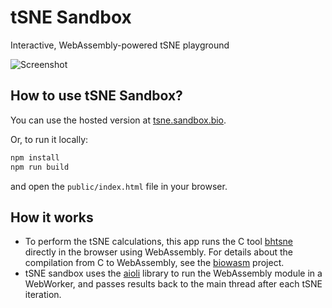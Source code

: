 # tSNE Sandbox
Interactive, WebAssembly-powered tSNE playground

![Screenshot](https://tsne.sandbox.bio/assets/img/screenshot.gif)


## How to use tSNE Sandbox?

You can use the hosted version at [tsne.sandbox.bio](https://tsne.sandbox.bio).

Or, to run it locally:

```bash
npm install
npm run build
```

and open the `public/index.html` file in your browser.


## How it works

- To perform the tSNE calculations, this app runs the C tool [bhtsne](https://github.com/lh3/bhtsne) directly in the browser using WebAssembly. For details about the compilation from C to WebAssembly, see the [biowasm](https://github.com/biowasm/biowasm) project.
- tSNE sandbox uses the [aioli](https://github.com/biowasm/aioli) library to run the WebAssembly module in a WebWorker, and passes results back to the main thread after each tSNE iteration.
